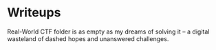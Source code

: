 # Writeups

Real-World CTF folder is as empty as my dreams of solving it – a digital wasteland of dashed hopes and unanswered challenges.